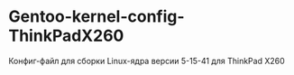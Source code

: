 # Gentoo-kernel-config-ThinkPadX260
Конфиг-файл для сборки Linux-ядра версии 5-15-41 для ThinkPad X260
